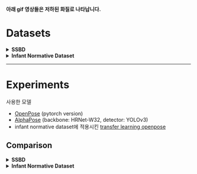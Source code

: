**아래 gif 영상들은 저하된 화질로 나타납니다.**

Datasets
===

<details markdown="1">
<summary> <b>SSBD</b> </summary>

SSBD
---

SSBD 데이터셋은 3가지 종류의 행동 (Arm flapping, Headbanging, Spinning)을 보이는 유튜브 영상들로 이루어져 있다. 유튜브 사용자들이 공개한 영상들이기 때문에 SSBD에서 제공하는 일부 영상들은 비공개되거나 삭제되어 사용할 수 없다. 또한, 다운받을 수 있는 영상들 중에도 상태가 좋지 않은 영상들 (서로 다른 resolution, 심한 노이즈, 어두움, 정지된 영상, 끊김 등)이 있다는 것을 감안한다.

실험을 위해 다음과 같은 과정을 수행하였다.
  1. 데이터셋이 제공하는 annotation 파일(`.xml`)을 기준으로, 각 원본 영상에서 (e.g. v_ArmFlapping_01.avi) 두드러진 Action이 관찰된 구간만 참조한다.
  2. 참조한 구간을 [오픈소스 툴](https://github.com/antran89/clipping_ssbd_videos)을 사용해 ???x320 size의 영상으로 추출한다.

ArmFlapping | HeadBanging | Spinning
:--------:|:--------:|:--------:
![](../images/ssbd_armflapping.gif) | ![](../images/ssbd_headbanging.gif) | ![](../images/ssbd_spinning.gif)

<br/>

</details>


<details markdown="1">
<summary> <b>Infant Normative Dataset</b> </summary>

Infant Normative Dataset
---

생후 20주차 이내의 건강한 아이들의 움직임을 녹화한 유튜브 영상들 (100개 이상)로 구성되어 있다. 영상들은 대체로 양호하지만, 촬영할 때의 각도나 영상 속 아이의 머리가 향한 방향이 조금씩 다르다 (e.g. 오른쪽 방향으로 누워있는 아이, 위쪽 방향으로 누워 있는 아이).

실험을 위해 다음과 같은 과정을 수행하였다.
  1. 데이터셋이 제공하는 annotation 파일(`.csv`)을 기준으로, 각 원본 영상에서 (e.g. 4.avi) 아이의 모습만 촬영된 구간을 참조한다.
  2. 참조한 구간을 MoviePy를 사용해 ???x320 size의 영상으로 추출한다.

example 1 | example 2
:--------:|:--------:
![](../images/infant1.gif) | ![](../images/infant2.gif)

<br/>

</details>

---

Experiments
===

사용한 모델
- [OpenPose](https://github.com/prasunroy/openpose-pytorch) (pytorch version)
- [AlphaPose](https://github.com/aFewThings/AlphaPose/blob/master/docs/MODEL_ZOO.md) (backbone: HRNet-W32, detector: YOLOv3)
- infant normative dataset에 적용시킨 [transfer learning openpose](https://github.com/cchamber/Infant_movement_assessment#2-extract-pose-from-videos)

Comparison
---

<details markdown="1">
<summary> <b>SSBD</b> </summary>

### SSBD

- ArmFlapping

OpenPose | AlphaPose
:--------:|:--------:
![](../images/armflapping_40_openpose.gif) | ![](../images/armflapping_40_alphapose.gif)
![](../images/armflapping_mppe_49_openpose.gif) | ![](../images/armflapping_mppe_49_alphapose.gif)

- HeadBanging

OpenPose | AlphaPose
:--------:|:--------:
![](../images/headbanging_05_openpose.gif) | ![](../images/headbanging_05_alphapose.gif)
![](../images/headbanging_25_openpose.gif) | ![](../images/headbanging_25_alphapose.gif)

- Spinning

OpenPose | AlphaPose
:--------:|:--------:
![](../images/spinning_02_openpose.gif) | ![](../images/spinning_02_alphapose.gif)
![](../images/spinning_26_openpose.gif) | ![](../images/spinning_26_alphapose.gif)

</details>


<details markdown="1">
<summary> <b>Infant Normative Dataset</b> </summary>

### Infant Normative Dataset

- 머리가 오른쪽/왼쪽 방향으로 향한 자세

OpenPose | AlphaPose | transfer_learning_openpose
:--------:|:--------:|:--------:
![](../images/ind_59_openpose.gif) | ![](../images/ind_59_alphapose.gif) | ![](../images/ind_59_tfl_openpose.gif)
![](../images/ind_10_openpose.gif) | ![](../images/ind_10_alphapose.gif) | ![](../images/ind_10_tfl_openpose.gif)

- 머리가 위쪽 방향으로 향한 자세

OpenPose | AlphaPose | transfer_learning_openpose
:--------:|:--------:|:--------:
![](../images/ind_5_openpose.gif) | ![](../images/ind_5_alphapose.gif) | ![](../images/ind_5_tfl_openpose.gif)
![](../images/ind_168_openpose.gif) | ![](../images/ind_168_alphapose.gif) | ![](../images/ind_168_tfl_openpose.gif)

- 새우잠 자세 / 특이한 자세

OpenPose | AlphaPose | transfer_learning_openpose
:--------:|:--------:|:--------:
![](../images/ind_135_openpose.gif) | ![](../images/ind_135_alphapose.gif) | ![](../images/ind_135_tfl_openpose.gif)
![](../images/ind_86_openpose.gif) | ![](../images/ind_86_alphapose.gif) | ![](../images/ind_86_tfl_openpose.gif)

- 엎드린 자세

OpenPose | AlphaPose | transfer_learning_openpose
:--------:|:--------:|:--------:
![](../images/ind_13_openpose.gif) | ![](../images/ind_13_alphapose.gif) | ![](../images/ind_13_tfl_openpose.gif)
![](../images/ind_135_2_openpose.gif) | ![](../images/ind_135_2_alphapose.gif) | ![](../images/ind_135_2_tfl_openpose.gif)

- 역동적인 움직임

OpenPose | AlphaPose | transfer_learning_openpose
:--------:|:--------:|:--------:
![](../images/ind_32_openpose.gif) | ![](../images/ind_32_alphapose.gif) | ![](../images/ind_32_tfl_openpose.gif)
![](../images/ind_88_openpose.gif) | ![](../images/ind_88_alphapose.gif) | ![](../images/ind_88_tfl_openpose.gif)


</details>

